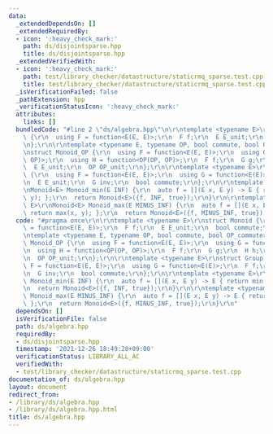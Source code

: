 ```yaml
---
data:
  _extendedDependsOn: []
  _extendedRequiredBy:
  - icon: ':heavy_check_mark:'
    path: ds/disjointsparse.hpp
    title: ds/disjointsparse.hpp
  _extendedVerifiedWith:
  - icon: ':heavy_check_mark:'
    path: test/library_checker/datastructure/staticrmq_sparse.test.cpp
    title: test/library_checker/datastructure/staticrmq_sparse.test.cpp
  _isVerificationFailed: false
  _pathExtension: hpp
  _verificationStatusIcon: ':heavy_check_mark:'
  attributes:
    links: []
  bundledCode: "#line 2 \"ds/algebra.hpp\"\n\r\ntemplate <typename E>\r\nstruct Monoid\
    \ {\r\n  using F = function<E(E, E)>;\r\n  F f;\r\n  E E_unit;\r\n  bool commute;\r\
    \n};\r\n\r\ntemplate <typename E, typename OP, bool commute, bool OP_commute>\r\
    \nstruct Monoid_OP {\r\n  using F = function<E(E, E)>;\r\n  using G = function<E(E,\
    \ OP)>;\r\n  using H = function<OP(OP, OP)>;\r\n  F f;\r\n  G g;\r\n  H h;\r\n\
    \  E E_unit;\r\n  OP OP_unit;\r\n};\r\n\r\ntemplate <typename E>\r\nstruct Group\
    \ {\r\n  using F = function<E(E, E)>;\r\n  using G = function<E(E)>;\r\n  F f;\r\
    \n  E E_unit;\r\n  G inv;\r\n  bool commute;\r\n};\r\n\r\ntemplate <typename E>\r\
    \nMonoid<E> Monoid_min(E INF) {\r\n  auto f = [](E x, E y) -> E { return min(x,\
    \ y); };\r\n  return Monoid<E>({f, INF, true});\r\n}\r\n\r\ntemplate <typename\
    \ E>\r\nMonoid<E> Monoid_max(E MINUS_INF) {\r\n  auto f = [](E x, E y) -> E {\
    \ return max(x, y); };\r\n  return Monoid<E>({f, MINUS_INF, true});\r\n}\r\n"
  code: "#pragma once\r\n\r\ntemplate <typename E>\r\nstruct Monoid {\r\n  using F\
    \ = function<E(E, E)>;\r\n  F f;\r\n  E E_unit;\r\n  bool commute;\r\n};\r\n\r\
    \ntemplate <typename E, typename OP, bool commute, bool OP_commute>\r\nstruct\
    \ Monoid_OP {\r\n  using F = function<E(E, E)>;\r\n  using G = function<E(E, OP)>;\r\
    \n  using H = function<OP(OP, OP)>;\r\n  F f;\r\n  G g;\r\n  H h;\r\n  E E_unit;\r\
    \n  OP OP_unit;\r\n};\r\n\r\ntemplate <typename E>\r\nstruct Group {\r\n  using\
    \ F = function<E(E, E)>;\r\n  using G = function<E(E)>;\r\n  F f;\r\n  E E_unit;\r\
    \n  G inv;\r\n  bool commute;\r\n};\r\n\r\ntemplate <typename E>\r\nMonoid<E>\
    \ Monoid_min(E INF) {\r\n  auto f = [](E x, E y) -> E { return min(x, y); };\r\
    \n  return Monoid<E>({f, INF, true});\r\n}\r\n\r\ntemplate <typename E>\r\nMonoid<E>\
    \ Monoid_max(E MINUS_INF) {\r\n  auto f = [](E x, E y) -> E { return max(x, y);\
    \ };\r\n  return Monoid<E>({f, MINUS_INF, true});\r\n}\r\n"
  dependsOn: []
  isVerificationFile: false
  path: ds/algebra.hpp
  requiredBy:
  - ds/disjointsparse.hpp
  timestamp: '2021-12-26 18:49:28+09:00'
  verificationStatus: LIBRARY_ALL_AC
  verifiedWith:
  - test/library_checker/datastructure/staticrmq_sparse.test.cpp
documentation_of: ds/algebra.hpp
layout: document
redirect_from:
- /library/ds/algebra.hpp
- /library/ds/algebra.hpp.html
title: ds/algebra.hpp
---
```

